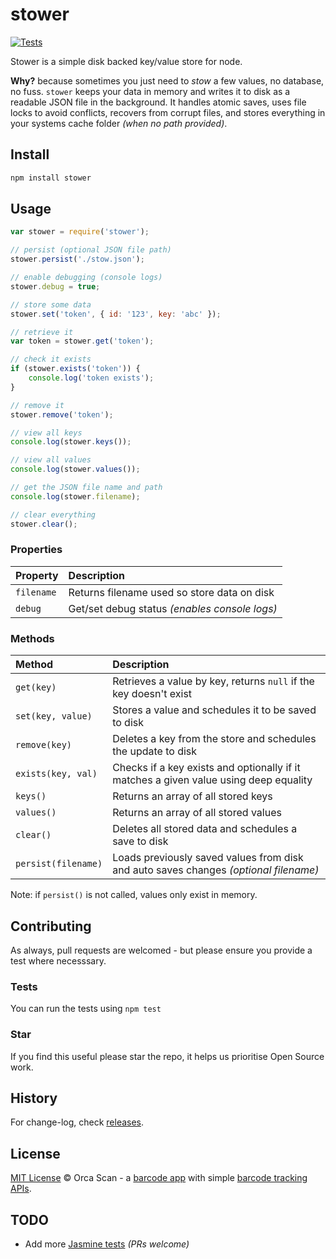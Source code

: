 # stower

[![Tests](https://github.com/orca-scan/stower/actions/workflows/ci.yml/badge.svg)](https://github.com/orca-scan/stower/actions/workflows/ci.yml)

Stower is a simple disk backed key/value store for node.

**Why?** because sometimes you just need to _stow_ a few values, no database, no fuss. `stower` keeps your data in memory and writes it to disk as a readable JSON file in the background. It handles atomic saves, uses file locks to avoid conflicts, recovers from corrupt files, and stores everything in your systems cache folder _(when no path provided)_.

## Install

```bash
npm install stower
```

## Usage

```js
var stower = require('stower');

// persist (optional JSON file path)
stower.persist('./stow.json');

// enable debugging (console logs)
stower.debug = true;

// store some data
stower.set('token', { id: '123', key: 'abc' });

// retrieve it
var token = stower.get('token');

// check it exists
if (stower.exists('token')) {
    console.log('token exists');
}

// remove it
stower.remove('token');

// view all keys
console.log(stower.keys());

// view all values
console.log(stower.values());

// get the JSON file name and path
console.log(stower.filename);

// clear everything
stower.clear();
```

### Properties

Property   | Description
:----------|:---------------------------------------------
`filename` | Returns filename used so store data on disk
`debug`    | Get/set debug status _(enables console logs)_

### Methods

Method              | Description
:-------------------|:-------------------------------------------------------------------------------------
`get(key)`          | Retrieves a value by key, returns `null` if the key doesn't exist
`set(key, value)`   | Stores a value and schedules it to be saved to disk
`remove(key)`       | Deletes a key from the store and schedules the update to disk
`exists(key, val)`  | Checks if a key exists and optionally if it matches a given value using deep equality
`keys()`            | Returns an array of all stored keys
`values()`          | Returns an array of all stored values
`clear()`           | Deletes all stored data and schedules a save to disk
`persist(filename)` | Loads previously saved values from disk and auto saves changes _(optional filename)_

Note: if `persist()` is not called, values only exist in memory.

## Contributing

As always, pull requests are welcomed - but please ensure you provide a test where necesssary.

### Tests

You can run the tests using `npm test`

### Star

If you find this useful please star the repo, it helps us prioritise Open Source work.

## History

For change-log, check [releases](https://github.com/orca-scan/stower/releases).

## License

[MIT License](LICENSE) © Orca Scan - a [barcode app](https://orcascan.com) with simple [barcode tracking APIs](https://orcascan.com/guides?tag=for-developers).

## TODO

* Add more [Jasmine tests](./tests/) _(PRs welcome)_